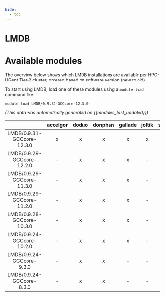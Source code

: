```yaml
---
hide:
  - toc
---
```


LMDB
====

# Available modules


The overview below shows which LMDB installations are available per HPC-UGent Tier-2 cluster, ordered based on software version (new to old).

To start using LMDB, load one of these modules using a `module load` command like:

```shell
module load LMDB/0.9.31-GCCcore-12.3.0
```

*(This data was automatically generated on {{modules_last_updated}})*  

| |accelgor|doduo|donphan|gallade|joltik|shinx|
| :---: | :---: | :---: | :---: | :---: | :---: | :---: |
|LMDB/0.9.31-GCCcore-12.3.0|x|x|x|x|x|x|
|LMDB/0.9.29-GCCcore-12.2.0|-|x|x|x|-|-|
|LMDB/0.9.29-GCCcore-11.3.0|-|x|x|x|-|-|
|LMDB/0.9.29-GCCcore-11.2.0|-|x|x|x|-|-|
|LMDB/0.9.28-GCCcore-10.3.0|-|x|x|x|-|-|
|LMDB/0.9.24-GCCcore-10.2.0|-|x|x|x|-|-|
|LMDB/0.9.24-GCCcore-9.3.0|-|x|x|-|-|-|
|LMDB/0.9.24-GCCcore-8.3.0|-|x|x|-|-|-|
